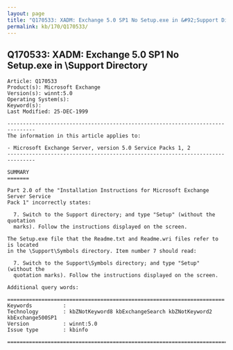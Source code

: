 ```yaml
---
layout: page
title: "Q170533: XADM: Exchange 5.0 SP1 No Setup.exe in &#92;Support Directory"
permalink: kb/170/Q170533/
---
```


## Q170533: XADM: Exchange 5.0 SP1 No Setup.exe in &#92;Support Directory

	Article: Q170533
	Product(s): Microsoft Exchange
	Version(s): winnt:5.0
	Operating System(s): 
	Keyword(s): 
	Last Modified: 25-DEC-1999
	
	-------------------------------------------------------------------------------
	The information in this article applies to:
	
	- Microsoft Exchange Server, version 5.0 Service Packs 1, 2 
	-------------------------------------------------------------------------------
	
	SUMMARY
	=======
	
	Part 2.0 of the "Installation Instructions for Microsoft Exchange Server Service
	Pack 1" incorrectly states:
	
	  7. Switch to the Support directory; and type "Setup" (without the quotation
	  marks). Follow the instructions displayed on the screen.
	
	The Setup.exe file that the Readme.txt and Readme.wri files refer to is located
	in the \Support\Symbols directory. Item number 7 should read:
	
	  7. Switch to the Support\Symbols directory; and type "Setup" (without the
	  quotation marks). Follow the instructions displayed on the screen.
	
	Additional query words:
	
	======================================================================
	Keywords          :  
	Technology        : kbZNotKeyword8 kbExchangeSearch kbZNotKeyword2 kbExchange500SP1
	Version           : winnt:5.0
	Issue type        : kbinfo
	
	=============================================================================
	
